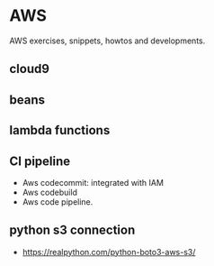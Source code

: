 # AWS

AWS exercises, snippets, howtos and developments.

## cloud9
## beans
## lambda functions

## CI pipeline
* Aws codecommit: integrated with IAM
* Aws codebuild
* Aws code pipeline. 

## python s3 connection
* https://realpython.com/python-boto3-aws-s3/
